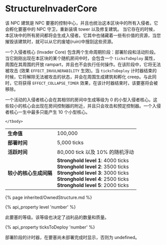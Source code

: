# StructureInvaderCore

<img src="img/invaderCore.png" alt="" align="right" />

该 NPC 建筑是 NPC 要塞的控制中心，并且也统治这本区块中的所有入侵者。它会孵化要塞中的 NPC 守卫，重新装填 tower 以及修复建筑。
当它存在的时候，本区块中的所有房间都将会生成入侵者。它其中也储藏着一些有价值的资源，当您摧毁该建筑时，就可以从它的废墟(ruin)中搜刮这些资源。

一个入侵者核心 (Invader Core) 包含两个生命周期阶段：部署阶段和活动阶段。当它刚刚出现在本区块的某个随机房间中时，会包含一个 `ticksToDeploy` 属性，
周围在其周围的开放 rampart，并且也不会执行任何操作。在该阶段中，它将无法被攻击 (效果 `EFFECT_INVULNERABILITY` 生效)。当 `ticksToDeploy` 计时器结束的时候，它将解除无法被攻击的状态，并会在周围生成建筑和孵化 creep。与此同时，它将获得 `EFFECT_COLLAPSE_TIMER` 效果，在该计时器结束时，该要塞将会被移除。

一个活动的入侵者核心会在其相邻的房间中生成等级为 0 的小型入侵者核心。这些较小的核心会出现在房间控制器的附近，并且只会攻击和预定控制器。一个入侵者核心一生中最多只能产生 10 个小型核心。

<table class="table gameplay-info">
    <tbody>
    <tr>
        <td><strong>生命值</strong></td>
        <td>100,000</td>
    </tr>
    <tr>
        <td><strong>部署时间</strong></td>
        <td>5,000 ticks</td>
    </tr>
    <tr>
        <td><strong>活跃时间</strong></td>
        <td>80,000 tick 以及 10% 的随机浮动</td>
    </tr>
    <tr>
        <td><strong>较小的核心生成间隔</strong></td>
        <td>
            <b>Stronghold level 1</b>: 4000 ticks<br>
            <b>Stronghold level 2</b>: 3500 ticks<br>
            <b>Stronghold level 3</b>: 3000 ticks<br>
            <b>Stronghold level 4</b>: 2500 ticks<br>
            <b>Stronghold level 5</b>: 2000 ticks<br>
        </td>
    </tr>
    
    
    </tbody>
</table>

{% page inherited/OwnedStructure.md %}


{% api_property level 'number' %}
                                                                
此要塞的等级。该等级也决定了战利品的数量和质量。

{% api_property ticksToDeploy 'number' %}
                                                                                                                
部署阶段的计时器，在要塞尚未部署完成时显示，否则为 undefined。

